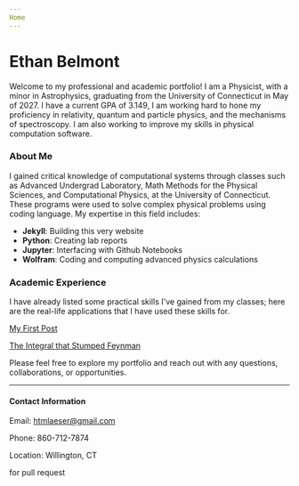 ```yaml
---
Home
---
```

# Ethan Belmont
Welcome to my professional and academic portfolio! I am a Physicist, with a minor in Astrophysics, graduating from the University of Connecticut in May of 2027. I have a current GPA of 3.149, I am working hard to hone my proficiency in relativity, quantum and particle physics, and the mechanisms of spectroscopy. I am also working to improve my skills in physical computation software.

### About Me
I gained critical knowledge of computational systems through classes such as Advanced Undergrad Laboratory, Math Methods for the Physical Sciences, and Computational Physics, at the University of Connecticut. These programs were used to solve complex physical problems using coding language. My expertise in this field includes:
- __Jekyll__: Building this very website
- __Python__: Creating lab reports
- __Jupyter__: Interfacing with Github Notebooks
- __Wolfram__: Coding and computing advanced physics calculations

### Academic Experience
I have already listed some practical skills I've gained from my classes; here are the real-life applications that I have used these skills for.

<a href="{{ site.baseurl }}{% post_url 2025-10-01-my-first-post %}">My First Post</a>

<a href="{{ site.baseurl }}{% post_url 2025-10-01-the-integral-that-stumped-feynman %}">The Integral that Stumped Feynman</a>

Please feel free to explore my portfolio and reach out with any questions, collaborations, or opportunities.

---
#### Contact Information

Email: htmlaeser@gmail.com

Phone: 860-712-7874

Location: Willington, CT

for pull request
